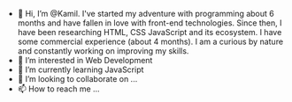 - 👋 Hi, I’m @Kamil. I've started my adventure with programming about 6 months and have fallen in love with front-end technologies. Since then, I have been researching HTML, CSS JavaScript and its ecosystem. I have some commercial experience (about 4 months). I am a curious by nature and constantly working on improving my skills.
- 👀 I’m interested in Web Development
- 🌱 I’m currently learning JavaScript
- 💞️ I’m looking to collaborate on ...
- 📫 How to reach me ...

<!---
Kamil201/Kamil201 is a ✨ special ✨ repository because its `README.md` (this file) appears on your GitHub profile.
You can click the Preview link to take a look at your changes.
--->
